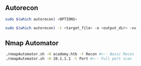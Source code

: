 
## Autorecon


```bash
sudo $(which autorecon) <OPTIONS>
```

```bash
sudo $(which autorecon) -t <target_file> -o <output_dir> -vv
```

## Nmap Automator

```bash
./nmapAutomator.sh -H academy.htb -t Recon #<-- Basic Recon
./nmapAutomator.sh -H 10.1.1.1 -t Port #<-- Full port scan
```

